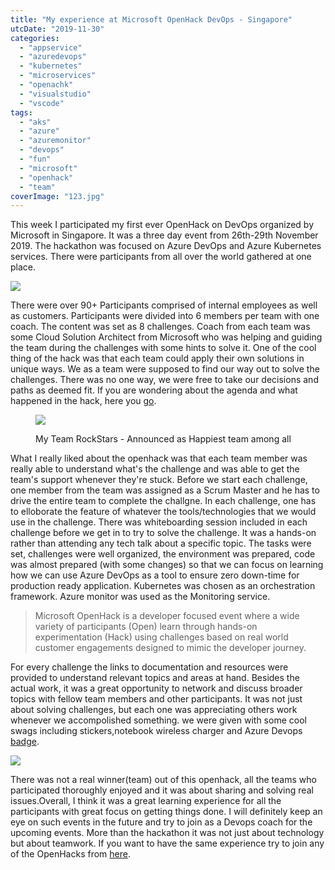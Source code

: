 ```yaml
---
title: "My experience at Microsoft OpenHack DevOps - Singapore"
utcDate: "2019-11-30"
categories: 
  - "appservice"
  - "azuredevops"
  - "kubernetes"
  - "microservices"
  - "openachk"
  - "visualstudio"
  - "vscode"
tags: 
  - "aks"
  - "azure"
  - "azuremonitor"
  - "devops"
  - "fun"
  - "microsoft"
  - "openhack"
  - "team"
coverImage: "123.jpg"
---
```


This week I participated my first ever OpenHack on DevOps organized by Microsoft in Singapore. It was a three day event from 26th-29th November 2019. The hackathon was focused on Azure DevOps and Azure Kubernetes services. There were participants from all over the world gathered at one place.

![](https://sajeetharan.wordpress.com/wp-content/uploads/2019/11/ekylq3rucaafbyh.jpg?w=1024)

There were over 90+ Participants comprised of internal employees as well as customers. Participants were divided into 6 members per team with one coach. The content was set as 8 challenges. Coach from each team was some Cloud Solution Architect from Microsoft who was helping and guiding the team during the challenges with some hints to solve it. One of the cool thing of the hack was that each team could apply their own solutions in unique ways. We as a team were supposed to find our way out to solve the challenges. There was no one way, we were free to take our decisions and paths as deemed fit. If you are wondering about the agenda and what happened in the hack, here you [go](https://www.microsoftevents.com/profile/form/index.cfm?PKformID=0x5473274abcd).

<figure>

![](https://sajeetharan.wordpress.com/wp-content/uploads/2019/11/img_20191128_145940__01.jpg?w=1024)

<figcaption>

My Team RockStars - Announced as Happiest team among all

</figcaption>

</figure>

What I really liked about the openhack was that each team member was really able to understand what's the challenge and was able to get the team's support whenever they're stuck. Before we start each challenge, one member from the team was assigned as a Scrum Master and he has to drive the entire team to complete the challgne. In each challenge, one has to elloborate the feature of whatever the tools/technologies that we would use in the challenge. There was whiteboarding session included in each challenge before we get in to try to solve the challenge. It was a hands-on rather than attending any tech talk about a specific topic. The tasks were set, challenges were well organized, the environment was prepared, code was almost prepared (with some changes) so that we can focus on learning how we can use Azure DevOps as a tool to ensure zero down-time for production ready application. Kubernetes was chosen as an orchestration framework. Azure monitor was used as the Monitoring service.

> Microsoft OpenHack is a developer focused event where a wide variety of participants (Open) learn through hands-on experimentation (Hack) using challenges based on real world customer engagements designed to mimic the developer journey.

For every challenge the links to documentation and resources were provided to understand relevant topics and areas at hand. Besides the actual work, it was a great opportunity to network and discuss broader topics with fellow team members and other participants. It was not just about solving challenges, but each one was appreciating others work whenever we accompolished something. we were given with some cool swags including stickers,notebook wireless charger and Azure Devops [badge](https://www.youracclaim.com/earner/earned/badge/b7cc45d1-8054-44c3-b427-58da7bed300b).

![](https://sajeetharan.wordpress.com/wp-content/uploads/2019/11/ekd1v4pu8aao_9y.jpg?w=510)

There was not a real winner(team) out of this openhack, all the teams who participated thoroughly enjoyed and it was about sharing and solving real issues.Overall, I think it was a great learning experience for all the participants with great focus on getting things done. I will definitely keep an eye on such events in the future and try to join as a Devops coach for the upcoming events. More than the hackathon it was not just about technology but about teamwork. If you want to have the same experience try to join any of the OpenHacks from [here](https://openhack.microsoft.com/#events-calendar).
